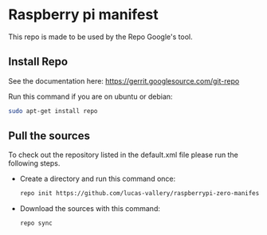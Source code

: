 # Raspberry pi manifest

This repo is made to be used by the Repo Google's tool.

## Install Repo
See the documentation here: https://gerrit.googlesource.com/git-repo

Run this command if you are on ubuntu or debian:
```bash
sudo apt-get install repo
```


## Pull the sources
To check out the repository listed in the default.xml file please run the following steps.

* Create a directory and run this command once:
    ```bash
    repo init https://github.com/lucas-vallery/raspberrypi-zero-manifest -m manifest.xml -b kirkstone
    ```

* Download the sources with this command:
    ```bash
    repo sync
    ```
